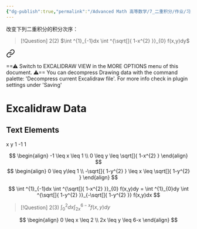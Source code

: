```yaml
---
{"dg-publish":true,"permalink":"/Advanced Math 高等数学/7_二重积分/作业/习题7.2/","tags":["高数","微积分"]}
---
```


改变下列二重积分的积分次序：

> [!Question] 2(2)
> $\int ^{1}_{-1}dx \int ^{\sqrt[]{ 1-x^{2} }}_{0} f(x,y)dy$


<div class="transclusion internal-embed is-loaded"><a class="markdown-embed-link" href="/excalidraw/7-2-2-2/" aria-label="Open link"><svg xmlns="http://www.w3.org/2000/svg" width="24" height="24" viewBox="0 0 24 24" fill="none" stroke="currentColor" stroke-width="2" stroke-linecap="round" stroke-linejoin="round" class="svg-icon lucide-link"><path d="M10 13a5 5 0 0 0 7.54.54l3-3a5 5 0 0 0-7.07-7.07l-1.72 1.71"></path><path d="M14 11a5 5 0 0 0-7.54-.54l-3 3a5 5 0 0 0 7.07 7.07l1.71-1.71"></path></svg></a><div class="markdown-embed">




==⚠  Switch to EXCALIDRAW VIEW in the MORE OPTIONS menu of this document. ⚠== You can decompress Drawing data with the command palette: 'Decompress current Excalidraw file'. For more info check in plugin settings under 'Saving'


# Excalidraw Data
## Text Elements
x 
y 
1 
-1 
1 


</div></div>


$$
\begin{align}
-1 \leq x \leq 1 \\
0 \leq y \leq \sqrt[]{ 1-x^{2} }
\end{align}
$$
$$
\begin{align}
0 \leq y\leq 1 \\
-\sqrt[]{ 1-y^{2} } \leq x \leq \sqrt[]{ 1-y^{2} }
\end{align}
$$

$$
\int ^{1}_{-1}dx \int ^{\sqrt[]{ 1-x^{2} }}_{0} f(x,y)dy = \int ^{1}_{0}dy \int ^{\sqrt[]{ 1-y^{2} }}_{-\sqrt[]{ 1-y^{2} }} f(x,y)dx
$$

> [!Question] 2(3)
> $\int ^{2}_{0}dx \int ^{6 -x}_{2x} f(x,y)dy$

$$
\begin{align}
0 \leq x \leq 2 \\
2x \leq y \leq 6-x
\end{align}
$$

